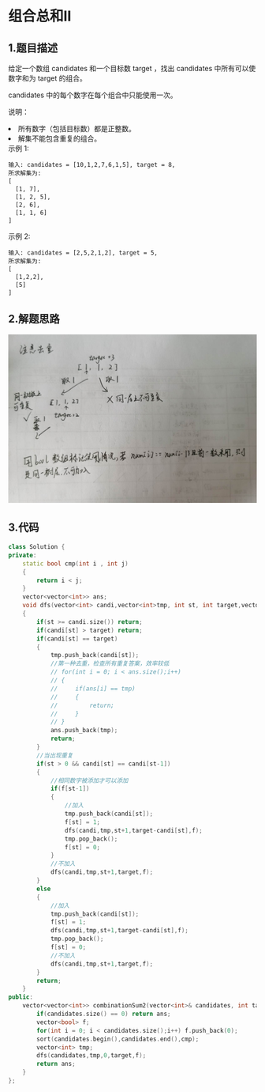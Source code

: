 # 组合总和II
## 1.题目描述
给定一个数组 candidates 和一个目标数 target ，找出 candidates 中所有可以使数字和为 target 的组合。

candidates 中的每个数字在每个组合中只能使用一次。

说明：

<li>所有数字（包括目标数）都是正整数。</li>
<li>解集不能包含重复的组合。 </li>
示例 1:

    输入: candidates = [10,1,2,7,6,1,5], target = 8,
    所求解集为:
    [
      [1, 7],
      [1, 2, 5],
      [2, 6],
      [1, 1, 6]
    ]
示例 2:

    输入: candidates = [2,5,2,1,2], target = 5,
    所求解集为:
    [
      [1,2,2],
      [5]
    ]

## 2.解题思路
![](https://github.com/GLZ1925/algorithm_exercise/blob/master/pic/40.jpg)

## 3.代码
```cpp
class Solution {
private:
    static bool cmp(int i , int j)
    {
        return i < j;
    }
    vector<vector<int>> ans;
    void dfs(vector<int> candi,vector<int>tmp, int st, int target,vector<bool> f)
    {
        if(st >= candi.size()) return;
        if(candi[st] > target) return;
        if(candi[st] == target)
        {
            tmp.push_back(candi[st]);
            //第一种去重，检查所有重复答案，效率较低
            // for(int i = 0; i < ans.size();i++)
            // {
            //     if(ans[i] == tmp)
            //     {
            //         return;
            //     }
            // }
            ans.push_back(tmp);
            return;
        }
        //当出现重复
        if(st > 0 && candi[st] == candi[st-1])
        {
            //相同数字被添加才可以添加
            if(f[st-1])
            {
                //加入
                tmp.push_back(candi[st]);
                f[st] = 1;
                dfs(candi,tmp,st+1,target-candi[st],f);
                tmp.pop_back();
                f[st] = 0;
            }
            //不加入    
            dfs(candi,tmp,st+1,target,f);
        }
        else
        {
            //加入
            tmp.push_back(candi[st]);
            f[st] = 1;
            dfs(candi,tmp,st+1,target-candi[st],f);
            tmp.pop_back();
            f[st] = 0;
            //不加入
            dfs(candi,tmp,st+1,target,f);
        }
        return;
    }
public:
    vector<vector<int>> combinationSum2(vector<int>& candidates, int target) {
        if(candidates.size() == 0) return ans;
        vector<bool> f;
        for(int i = 0; i < candidates.size();i++) f.push_back(0);
        sort(candidates.begin(),candidates.end(),cmp);
        vector<int> tmp;
        dfs(candidates,tmp,0,target,f);
        return ans;
    }
};
```